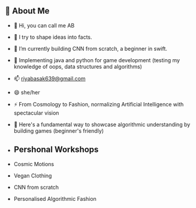 
## 🐝 About Me
- 👋 Hi, you can call me AB 
- 👀 I try to shape ideas into facts. 
- 🌱 I’m currently building CNN from scratch, a beginner in swift.
- 🦚 Implementing java and python for game development (testing my knowledge of oops, data structures and algorithms) 
- 📫 riyabasak639@gmail.com 
- 😄 she/her
- ⚡ From Cosmology to Fashion, normalizing Artificial Intelligence with spectacular vision 
- 🪸 Here's a fundamental way to showcase algorithmic understanding by building games (beginner's friendly)


- ## Pershonal Workshops

- Cosmic Motions 
- Vegan Clothing 
- CNN from scratch 
- Personalised Algorithmic Fashion 
